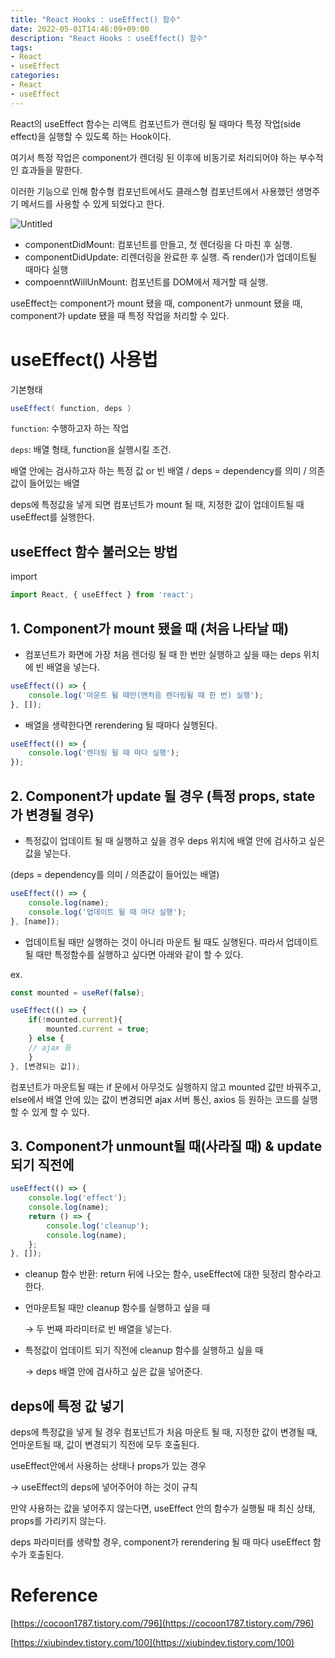 ```yaml
---
title: "React Hooks : useEffect() 함수"
date: 2022-05-01T14:46:09+09:00
description: "React Hooks : useEffect() 함수"
tags:
- React
- useEffect
categories: 
- React
- useEffect
---
```


React의 useEffect 함수는 리액트 컴포넌트가 랜더링 될 때마다 특정 작업(side effect)을 실행할 수 있도록 하는 Hook이다.

여기서 특정 작업은 component가 렌더링 된 이후에 비동기로 처리되어야 하는 부수적인 효과들을 말한다. 

이러한 기능으로 인해 함수형 컴포넌트에서도 클래스형 컴포넌트에서 사용했던 생명주기 메서드를 사용할 수 있게 되었다고 한다.

![Untitled](https://s3-us-west-2.amazonaws.com/secure.notion-static.com/070f2e0d-fe1f-4aa0-889a-e226d09367ea/Untitled.png)

- componentDidMount: 컴포넌트를 만들고, 첫 렌더링을 다 마친 후 실행.
- componentDidUpdate: 리렌더링을 완료한 후 실행. 즉 render()가 업데이트될 때마다 실행
- compoenntWillUnMount: 컴포넌트를 DOM에서 제거할 때 실행.

useEffect는 component가 mount 됐을 때, component가 unmount 됐을 때, component가 update 됐을 때 특정 작업을 처리할 수 있다.

# useEffect() 사용법

기본형태

```java
useEffect( function, deps )
```

`function`: 수행하고자 하는 작업

`deps`: 배열 형태, function을 실행시킬 조건.

배열 안에는 검사하고자 하는 특정 값 or 빈 배열 / deps = dependency를 의미 / 의존값이 들어있는 배열

deps에 특정값을 넣게 되면 컴포넌트가 mount 될 때, 지정한 값이 업데이트될 때 useEffect를 실행한다.

## **useEffect 함수 불러오는 방법**

import

```jsx
import React, { useEffect } from 'react';
```

## 1. Component가 mount 됐을 때 (처음 나타날 때)

- 컴포넌트가 화면에 가장 처음 렌더링 될 때 한 번만 실행하고 싶을 때는 deps 위치에 빈 배열을 넣는다.

```jsx
useEffect(() => {
	console.log('마운트 될 때만(맨처음 렌더링될 때 한 번) 실행');
}, []);
```

- 배열을 생략한다면 rerendering 될 때마다 실행된다.

```jsx
useEffect(() => {
	console.log('렌더링 될 때 마다 실행');
});
```

## 2. Component가 update 될 경우 (특정 props, state가 변경될 경우)

- 특정값이 업데이트 될 때 실행하고 싶을 경우 deps 위치에 배열 안에 검사하고 싶은 값을 넣는다.

(deps = dependency를 의미 / 의존값이 들어있는 배열)

```jsx
useEffect(() => {
	console.log(name);
	console.log('업데이트 될 때 마다 실행');
}, [name]);
```

- 업데이트될 때만 실행하는 것이 아니라 마운트 될 때도 실행된다. 따라서 업데이트 될 때만 특정함수를 실행하고 싶다면 아래와 같이 할 수 있다.

ex.

```jsx
const mounted = useRef(false);

useEffect(() => {
	if(!mounted.current){
		mounted.current = true;
	} else {
	// ajax 등
	}
}, [변경되는 값]);
```

컴포넌트가 마운트될 때는 if 문에서 아무것도 실행하지 않고 mounted 값만 바꿔주고, else에서 배열 안에 있는 값이 변경되면 ajax 서버 통신, axios 등 원하는 코드를 실행할 수 있게 할 수 있다.

## 3. Component가 unmount될 때(사라질 때) & update 되기 직전에

```jsx
useEffect(() => {
	console.log('effect');
	console.log(name);
	return () => {
		console.log('cleanup');
		console.log(name);
	};
}, []);
```

- cleanup 함수 반환: return 뒤에 나오는 함수, useEffect에 대한 뒷정리 함수라고 한다.
- 언마운트될 때만 cleanup 함수를 실행하고 싶을 때
    
    → 두 번째 파라미터로 빈 배열을 넣는다.
    
- 특정값이 업데이트 되기 직전에 cleanup 함수를 실행하고 싶을 때
    
    → deps 배열 안에 검사하고 싶은 값을 넣어준다.
    

## deps에 특정 값 넣기

deps에 특정값을 넣게 될 경우 컴포넌트가 처음 마운트 될 때, 지정한 값이 변경될 때, 언마운트될 때, 값이 변경되기 직전에 모두 호출된다.

useEffect안에서 사용하는 상태나 props가 있는 경우 

→ useEffect의 deps에 넣어주어야 하는 것이 규칙

만약 사용하는 값을 넣어주지 않는다면, useEffect 안의 함수가 실행될 때 최신 상태, props를 가리키지 않는다.

deps 파라미터를 생략할 경우, component가 rerendering 될 때 마다 useEffect 함수가 호출된다.

# Reference

[https://cocoon1787.tistory.com/796](https://cocoon1787.tistory.com/796)

[https://xiubindev.tistory.com/100](https://xiubindev.tistory.com/100)
